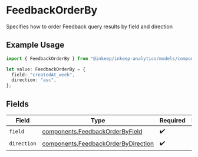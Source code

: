 # FeedbackOrderBy

Specifies how to order Feedback query results by field and direction

## Example Usage

```typescript
import { FeedbackOrderBy } from "@inkeep/inkeep-analytics/models/components";

let value: FeedbackOrderBy = {
  field: "createdAt_week",
  direction: "asc",
};
```

## Fields

| Field                                                                                      | Type                                                                                       | Required                                                                                   | Description                                                                                |
| ------------------------------------------------------------------------------------------ | ------------------------------------------------------------------------------------------ | ------------------------------------------------------------------------------------------ | ------------------------------------------------------------------------------------------ |
| `field`                                                                                    | [components.FeedbackOrderByField](../../models/components/feedbackorderbyfield.md)         | :heavy_check_mark:                                                                         | N/A                                                                                        |
| `direction`                                                                                | [components.FeedbackOrderByDirection](../../models/components/feedbackorderbydirection.md) | :heavy_check_mark:                                                                         | N/A                                                                                        |